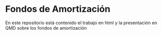 # Fondos de Amortización
En este repositorio está contenido el trabajo en html y la presentación en QMD sobre los fondos de amortización

